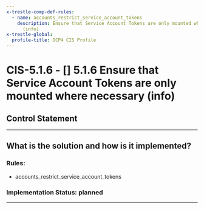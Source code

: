```yaml
---
x-trestle-comp-def-rules:
  - name: accounts_restrict_service_account_tokens
    description: Ensure that Service Account Tokens are only mounted where necessary
      (info)
x-trestle-global:
  profile-title: OCP4 CIS Profile
---
```


# CIS-5.1.6 - \[\] 5.1.6 Ensure that Service Account Tokens are only mounted where necessary (info)

## Control Statement

______________________________________________________________________

## What is the solution and how is it implemented?

<!-- For implementation status enter one of: implemented, partial, planned, alternative, not-applicable -->

<!-- Note that the list of rules under ### Rules: is read-only and changes will not be captured after assembly to JSON -->

### Rules:

  - accounts_restrict_service_account_tokens

### Implementation Status: planned

______________________________________________________________________

